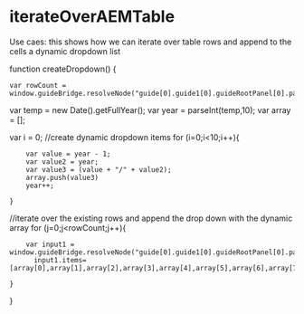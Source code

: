 # iterateOverAEMTable
Use caes: this shows how we can iterate over table rows and append to the cells a dynamic dropdown list 

function createDropdown() {

	var rowCount = window.guideBridge.resolveNode("guide[0].guide1[0].guideRootPanel[0].panel18[0].testpanel[0].table1603899047163[0].Row1[0]").instanceManager.instances.length;

  var temp = new Date().getFullYear();
  var year = parseInt(temp,10);
	var array = [];

  var i = 0;
//create dynamic dropdown items
   	for (i=0;i<10;i++){

        var value = year - 1;
        var value2 = year;
        var value3 = (value + "/" + value2);
        array.push(value3)
		year++;

    }   
    
//iterate over the existing rows and append the drop down with the dynamic array 
    for (j=0;j<rowCount;j++){

        var input1 = window.guideBridge.resolveNode("guide[0].guide1[0].guideRootPanel[0].panel18[0].testpanel[0].table1603899047163[0].Row1["+j+"].tableItem12[0]");
    	  input1.items=[array[0],array[1],array[2],array[3],array[4],array[5],array[6],array[7],array[8],array[9]];

    }
}  


